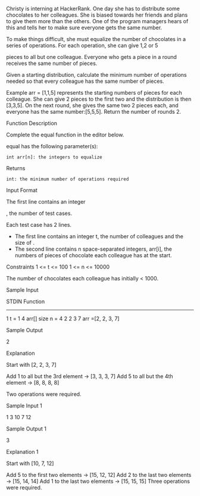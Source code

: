 Christy is interning at HackerRank. One day she has to distribute some chocolates to her colleagues. She is biased towards her friends and plans to give them more than the others. One of the program managers hears of this and tells her to make sure everyone gets the same number.

To make things difficult, she must equalize the number of chocolates in a series of operations. For each operation, she can give  1,2 or 5

pieces to all but one colleague. Everyone who gets a piece in a round receives the same number of pieces.

Given a starting distribution, calculate the minimum number of operations needed so that every colleague has the same number of pieces.

Example
arr = [1,1,5]
represents the starting numbers of pieces for each colleague. She can give 2 pieces to the first two and the distribution is then [3,3,5]. 
On the next round, she gives the same two 2 pieces each, and everyone has the same number:[5,5,5]. Return the number of rounds 2.

Function Description

Complete the equal function in the editor below.

equal has the following parameter(s):

    int arr[n]: the integers to equalize

Returns

    int: the minimum number of operations required

Input Format

The first line contains an integer

, the number of test cases.

Each test case has 2 lines.
- The first line contains an integer t, the number of colleagues and the size of .
- The second line contains n space-separated integers, arr[i], the numbers of pieces of chocolate each colleague has at the start.

Constraints
1 <= t <= 100
1 <= n <= 10000

The number of chocolates each colleague has initially < 1000.

Sample Input

STDIN       Function
-----       --------
1           t = 1
4           arr[] size n = 4
2 2 3 7     arr =[2, 2, 3, 7]

Sample Output

2

Explanation

Start with [2, 2, 3, 7]

Add 1 to all but the 3rd element -> [3, 3, 3, 7]
Add 5 to all but the 4th element -> [8, 8, 8, 8]

Two operations were required.

Sample Input 1

1
3
10 7 12

Sample Output 1

3

Explanation 1

Start with [10, 7, 12]

Add 5 to the first two elements -> [15, 12, 12]
Add 2 to the last two elements  -> [15, 14, 14]
Add 1 to the last two elements  -> [15, 15, 15]
Three operations were required.
